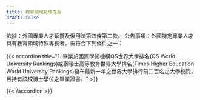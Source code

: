 ```yaml
---
title: 教育領域特殊專長
draft: false
---
```

依據：外國專業人才延攬及僱用法第四條第二款。
公告事項：外國特定專業人才具有教育領域特殊專長者，需符合下列條件之一：

{{< accordion title="1.	畢業於國際學術機構QS世界大學排名(QS World University Rankings)或泰晤士高等教育世界大學排名(Times Higher Education World University Rankings)發布最新一年之世界大學排行前二百名之大學校院，且持有該校博士學位之畢業證書。" >}}

{{< /accordion >}}
